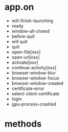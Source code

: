 # app.on
 - will-finish-launching
 - ready
 - window-all-closed
 - before-quit
 - will quit
 - quit
 - open-file[osx]
 - open-url[osx]
 - activate[osx]
 - continue-activity[osx]
 - browser-window-blur
 - browser-window-focus
 - browser-window-created
 - certificate-error
 - select-client-certificate
 - login
 - gpu-process-crashed

 # methods

